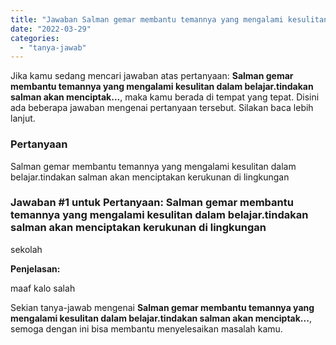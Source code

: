 ```yaml
---
title: "Jawaban Salman gemar membantu temannya yang mengalami kesulitan dalam belajar.tindakan salman akan menciptak..."
date: "2022-03-29"
categories: 
  - "tanya-jawab"
---
```


Jika kamu sedang mencari jawaban atas pertanyaan: **Salman gemar membantu temannya yang mengalami kesulitan dalam belajar.tindakan salman akan menciptak...**, maka kamu berada di tempat yang tepat. Disini ada beberapa jawaban mengenai pertanyaan tersebut. Silakan baca lebih lanjut.

### Pertanyaan

Salman gemar membantu temannya yang mengalami kesulitan dalam belajar.tindakan salman akan menciptakan kerukunan di lingkungan

### Jawaban #1 untuk Pertanyaan: Salman gemar membantu temannya yang mengalami kesulitan dalam belajar.tindakan salman akan menciptakan kerukunan di lingkungan

sekolah

**Penjelasan:**

maaf kalo salah

Sekian tanya-jawab mengenai **Salman gemar membantu temannya yang mengalami kesulitan dalam belajar.tindakan salman akan menciptak...**, semoga dengan ini bisa membantu menyelesaikan masalah kamu.
